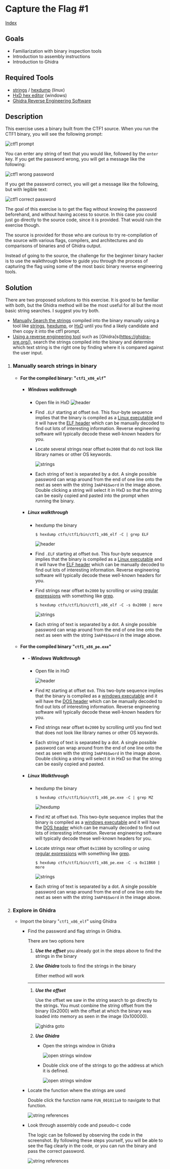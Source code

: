 # Capture the Flag #1 #

[Index](../../README.md)

## Goals ##
- Familiarization with binary inspection tools
- Introduction to assembly instructions
- Introduction to Ghidra

## Required Tools ##
- [strings](https://linux.die.net/man/1/strings) / [hexdump](https://linux.die.net/man/1/hexdump) (linux)
- [HxD hex editor](https://mh-nexus.de/en/hxd/) (windows)
- [Ghidra Reverse Engineering Software](https://ghidra-sre.org/)

## Description ##
This exercise uses a binary built from the CTF1 source. When you run the CTF1 binary, you will see the following prompt:

![ctf1 prompt](readme_files/ctf1_prompt.png)

You can enter any string of text that you would like, followed by the `enter` key. If you get the password wrong, you will get a message like the following:

![ctf1 wrong password](readme_files/ctf1_wrong_password.png)

If you get the password correct, you will get a message like the following, but with legible text:

![ctf1 correct password](readme_files/ctf1_correct_password.png)

The goal of this exercise is to get the flag without knowing the password beforehand, and without having access to source. In this case you could just go directly to the source code, since it is provided. That would ruin the exercise though.

The source is provided for those who are curious to try re-compilation of the source with various flags, compilers, and architectures and do comparisons of binaries and of Ghidra output.

Instead of going to the source, the challenge for the beginner binary hacker is to use the walkthrough below to guide you through the process of capturing the flag using some of the most basic binary reverse engineering tools.

## Solution ##
There are two proposed solutions to this exercise. It is good to be familiar with both, but the Ghidra method will be the most useful for all but the most basic string searches. I suggest you try both.

- [Manually Search the strings](#Manually-search-strings-in-binary) compiled into the binary manually using a tool like [strings](https://linux.die.net/man/1/strings), [hexdump](https://linux.die.net/man/1/hexdump), or [HxD](https://mh-nexus.de/en/hxd/) until you find a likely candidate and then copy it into the ctf1 prompt.
- [Using a reverse engineering tool](#Explore-in-Ghidra) such as [Ghidra]s(https://ghidra-sre.org/), search the strings compiled into the binary and determine which text string is the right one by finding where it is compared against the user input.

1. ### Manually search strings in binary ###

    - #### For the compiled binary: "`ctf1_x86_elf`" ####

        - ##### Windows walkthrough #####
            - Open file in HxD
                ![header](readme_files/x86_elf_hxd_header.png)

            - Find `.ELF` starting at offset `0x0`. This four-byte sequence implies that the binary is compiled as a [Linux executable](https://en.wikipedia.org/wiki/Executable_and_Linkable_Format) and it will have the [ELF header](https://en.wikipedia.org/wiki/Executable_and_Linkable_Format#File_header) which can be manually decoded to find out lots of interesting information. Reverse engineering software will typically decode these well-known headers for you.

            - Locate several strings near offset `0x2000` that do not look like library names or other OS keywords.

                ![strings](readme_files/x86_elf_hxd_strings.png)

            - Each string of text is separated by a dot. A single possible password can wrap around from the end of one line onto the next as seen with the string `ImAP4$$word` in the image above. Double clicking a string will select it in HxD so that the string can be easily copied and pasted into the prompt when running the binary.

        - ##### Linux walkthrough #####
            - hexdump the binary

                `$ hexdump ctfs/ctf1/bin/ctf1_x86_elf -C | grep ELF`

                ![header](readme_files/x86_elf_hexdump.png)

            - Find `.ELF` starting at offset `0x0`. This four-byte sequence implies that the binary is compiled as a [Linux executable](https://en.wikipedia.org/wiki/Executable_and_Linkable_Format) and it will have the [ELF header](https://en.wikipedia.org/wiki/Executable_and_Linkable_Format#File_header) which can be manually decoded to find out lots of interesting information. Reverse engineering software will typically decode these well-known headers for you.

            - Find strings near offset `0x2000` by scrolling or using [regular expressions](https://en.wikipedia.org/wiki/Regular_expression) with something like [grep](https://man7.org/linux/man-pages/man1/grep.1.html).

                `$ hexdump ctfs/ctf1/bin/ctf1_x86_elf -C -s 0x2000 | more`

                ![strings](readme_files/x86_elf_strings.png)

            - Each string of text is separated by a dot. A single possible password can wrap around from the end of one line onto the next as seen with the string `ImAP4$$word` in the image above.

    - #### For the compiled binary "`ctf1_x86_pe.exe`" ####
        - ##### - Windows Walkthrough #####
            - Open file in HxD

                ![header](readme_files/x86_pe_hxd_header.png)

            - Find `MZ` starting at offset `0x0`. This two-byte sequence implies that the binary is compiled as a [windows executable](https://en.wikipedia.org/wiki/Portable_Executable) and it will have the [DOS header](https://en.wikipedia.org/wiki/DOS_MZ_executable) which can be manually decoded to find out lots of interesting information. Reverse engineering software will typically decode these well-known headers for you.

            - Find strings near offset `0x2000` by scrolling until you find text that does not look like library names or other OS keywords.

            - Each string of text is separated by a dot. A single possible password can wrap around from the end of one line onto the next as seen with the string `ImAP4$$word` in the image above. Double clicking a string will select it in HxD so that the string can be easily copied and pasted.

        - ##### Linux Walkthrough #####
            - hexdump the binary

                `$ hexdump ctfs/ctf1/bin/ctf1_x86_pe.exe -C | grep MZ`

                ![hexdump](readme_files/x86_pe_hexdump.png)

            - Find `MZ` at offset `0x0`. This two-byte sequence implies that the binary is compiled as a [windows executable](https://en.wikipedia.org/wiki/Portable_Executable) and it will have the [DOS header](https://en.wikipedia.org/wiki/DOS_MZ_executable) which can be manually decoded to find out lots of interesting information. Reverse engineering software will typically decode these well-known headers for you.

            - Locate strings near offset `0x11B60` by scrolling or using [regular expressions](https://en.wikipedia.org/wiki/Regular_expression) with something like [grep](https://man7.org/linux/man-pages/man1/grep.1.html).

                `$ hexdump ctfs/ctf1/bin/ctf1_x86_pe.exe -C -s 0x11B60 | more`

                ![strings](readme_files/x86_pe_strings.png)

            - Each string of text is separated by a dot. A single possible password can wrap around from the end of one line onto the next as seen with the string `ImAP4$$word` in the image above.

1. ### Explore in Ghidra ###
    - Import the binary "`ctf1_x86_elf`" using Ghidra
        - Find the password and flag strings in Ghidra.

            There are two options here

            1. ***Use the offset*** you already got in the steps above to find the strings in the binary
            1. ***Use Ghidra*** tools to find the strings in the binary

                Either method will work

            ----

            1. ***Use the offset***

                Use the offset we saw in the string search to go directly to the strings. You must combine the string offset from the binary (0x2000) with the offset at which the binary was loaded into memory as seen in the image (0x100000).

                ![ghidra goto](readme_files/x86_elf_ghidra_goto.png)

            1. ***Use Ghidra***

                - Open the strings window in Ghidra

                    ![open strings window](readme_files/x86_elf_ghidra_open_strings_window.png)

                - Double click one of the strings to go the address at which it is defined.

                    ![open strings window](readme_files/x86_elf_ghidra_strings_window.png)

        - Locate the function where the strings are used

            Double click the function name `FUN_001011a9` to navigate to that function.

            ![string references](readme_files/x86_elf_ghidra_string_xrefs.png)

        - Look through assembly code and pseudo-c code

            The logic can be followed by observing the code in the screenshot. By following these steps yourself, you will be able to see the flag clearly in the code, or you can run the binary and pass the correct password.

            ![string references](readme_files/x86_elf_ghidra_function.png)

